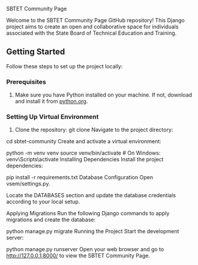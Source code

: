  SBTET Community Page

Welcome to the SBTET Community Page GitHub repository! This Django project aims to create an open and collaborative space for individuals associated with the State Board of Technical Education and Training.

## Getting Started

Follow these steps to set up the project locally:

### Prerequisites

1. Make sure you have Python installed on your machine. If not, download and install it from [python.org](https://www.python.org/).

### Setting Up Virtual Environment

1. Clone the repository:
   git clone 
Navigate to the project directory:

cd sbtet-community
Create and activate a virtual environment:


python -m venv venv
source venv/bin/activate  # On Windows: venv\Scripts\activate
Installing Dependencies
Install the project dependencies:

pip install -r requirements.txt
Database Configuration
Open vsem/settings.py.

Locate the DATABASES section and update the database credentials according to your local setup.

Applying Migrations
Run the following Django commands to apply migrations and create the database:


python manage.py migrate
Running the Project
Start the development server:


python manage.py runserver
Open your web browser and go to http://127.0.0.1:8000/ to view the SBTET Community Page.
